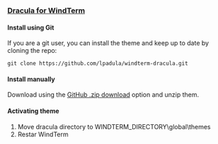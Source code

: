 ### [Dracula for WindTerm](https://github.com/kingToolbox/WindTerm)

#### Install using Git

If you are a git user, you can install the theme and keep up to date by cloning the repo:

    git clone https://github.com/lpadula/windterm-dracula.git

#### Install manually

Download using the [GitHub .zip download](https://github.com/lpadula/windterm-dracula/archive/refs/heads/master.zip) option and unzip them.

#### Activating theme

1. Move dracula directory to WINDTERM_DIRECTORY\global\themes
2. Restar WindTerm
